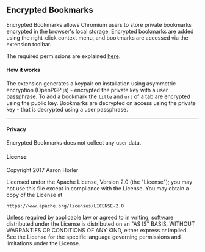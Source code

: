 ## Encrypted Bookmarks

Encrypted Bookmarks allows Chromium users to store private bookmarks encrypted in the browser's local storage. Encrypted bookmarks are added using the right-click context menu, and bookmarks are accessed via the extension toolbar.

The required permissions are explained [here](/DOCUMENTATION.md#permissions).

#### How it works

The extension generates a keypair on installation using asymmetric encryption (OpenPGP.js) - encrypted the private key with a user passphrase. To add a bookmark the `title` and `url` of a tab are encrypted using the public key. Bookmarks are decrypted on access using the private key - that is decrypted using a user passphrase.

---

#### Privacy

Encrypted Bookmarks does not collect any user data. 

#### License

Copyright 2017 Aaron Horler

Licensed under the Apache License, Version 2.0 (the "License");
you may not use this file except in compliance with the License.
You may obtain a copy of the License at

    https://www.apache.org/licenses/LICENSE-2.0

Unless required by applicable law or agreed to in writing, software
distributed under the License is distributed on an "AS IS" BASIS,
WITHOUT WARRANTIES OR CONDITIONS OF ANY KIND, either express or implied.
See the License for the specific language governing permissions and
limitations under the License.
